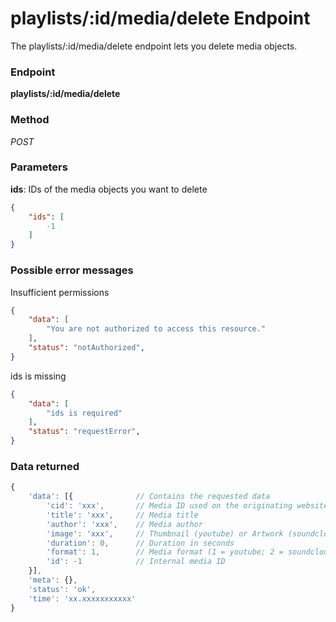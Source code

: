 # playlists/:id/media/delete Endpoint

The playlists/:id/media/delete endpoint lets you delete media objects.

### Endpoint

**playlists/:id/media/delete**

### Method

_POST_

### Parameters

**ids**: IDs of the media objects you want to delete

```json
{
    "ids": [
        -1
    ]
}
```

### Possible error messages

Insufficient permissions
```json
{
    "data": [
        "You are not authorized to access this resource."
    ],
    "status": "notAuthorized",
}
```

ids is missing
```json
{
    "data": [
        "ids is required"
    ],
    "status": "requestError",
}
```

### Data returned

```js
{
    'data': [{              // Contains the requested data
        'cid': 'xxx',       // Media ID used on the originating website
        'title': 'xxx',     // Media title
        'author': 'xxx',    // Media author
        'image': 'xxx',     // Thumbnail (youtube) or Artwork (soundcloud)
        'duration': 0,      // Duration in seconds
        'format': 1,        // Media format (1 = youtube; 2 = soundcloud)
        'id': -1            // Internal media ID
    }],
    'meta': {},
    'status': 'ok',
    'time': 'xx.xxxxxxxxxxx'
}
```